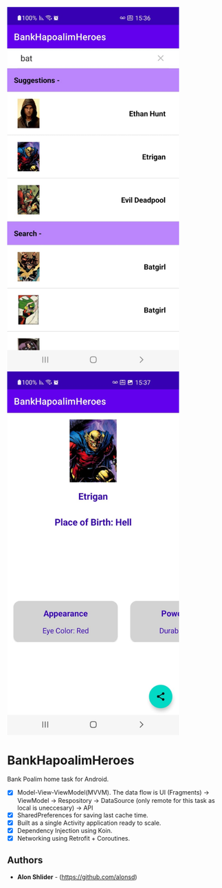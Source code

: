 <img src="https://github.com/alonsd/BankHapoalimHeroes/blob/main/main_screen.jpeg" width="400"/> 
<img src="https://github.com/alonsd/BankHapoalimHeroes/blob/main/hero_details_screen.jpeg" width="400"/> 

# BankHapoalimHeroes

Bank Poalim home task for Android. 
 
- [x] Model-View-ViewModel(MVVM). The data flow is UI (Fragments) -> ViewModel -> Respository -> DataSource (only remote for this task as local is uneccesary) -> API
- [x] SharedPreferences for saving last cache time. 
- [x] Built as a single Activity application ready to scale. 
- [x] Dependency Injection using Koin.
- [x] Networking using Retrofit + Coroutines.

## Authors

* **Alon Shlider** - (https://github.com/alonsd)
